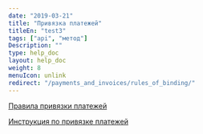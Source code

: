 ```yaml
---
date: "2019-03-21"
title: "Привязка платежей"
titleEn: "test3"
tags: ["api", "метод"]
Description: ""
type: help_doc
layout: help_doc
weight: 8
menuIcon: unlink
redirect: "/payments_and_invoices/rules_of_binding/"
---
```


[Правила привязки платежей](/payments_and_invoices/rules_of_binding/)

[Инструкция по привязке платежей](/payments_and_invoices/instruction_of_binding/)